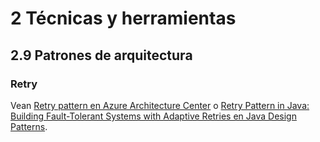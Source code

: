 # 2 Técnicas y herramientas

## 2.9 Patrones de arquitectura

### Retry

Vean [Retry pattern en Azure Architecture
Center](https://learn.microsoft.com/en-us/azure/architecture/patterns/retry) o
[Retry Pattern in Java: Building Fault-Tolerant Systems with Adaptive Retries en
Java Design Patterns](https://java-design-patterns.com/patterns/retry/).
